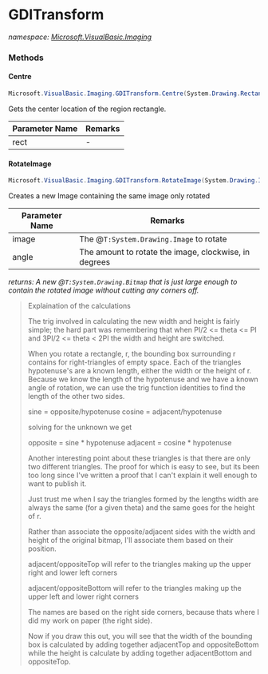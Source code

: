 ﻿# GDITransform
_namespace: [Microsoft.VisualBasic.Imaging](./index.md)_





### Methods

#### Centre
```csharp
Microsoft.VisualBasic.Imaging.GDITransform.Centre(System.Drawing.Rectangle)
```
Gets the center location of the region rectangle.

|Parameter Name|Remarks|
|--------------|-------|
|rect|-|


#### RotateImage
```csharp
Microsoft.VisualBasic.Imaging.GDITransform.RotateImage(System.Drawing.Image,System.Single)
```
Creates a new Image containing the same image only rotated

|Parameter Name|Remarks|
|--------------|-------|
|image|The @``T:System.Drawing.Image`` to rotate|
|angle|The amount to rotate the image, clockwise, in degrees|


_returns: A new @``T:System.Drawing.Bitmap`` that is just large enough
 to contain the rotated image without cutting any corners off._
> 
>  
>  Explaination of the calculations
> 
>  The trig involved in calculating the new width and height
>  is fairly simple; the hard part was remembering that when 
>  PI/2 <= theta <= PI and 3PI/2 <= theta < 2PI the width and 
>  height are switched.
>   
>  When you rotate a rectangle, r, the bounding box surrounding r
>  contains for right-triangles of empty space.  Each of the 
>  triangles hypotenuse's are a known length, either the width or
>  the height of r.  Because we know the length of the hypotenuse
>  and we have a known angle of rotation, we can use the trig
>  function identities to find the length of the other two sides.
>   
>  sine = opposite/hypotenuse
>  cosine = adjacent/hypotenuse
>   
>  solving for the unknown we get
>   
>  opposite = sine * hypotenuse
>  adjacent = cosine * hypotenuse
>   
>  Another interesting point about these triangles is that there
>  are only two different triangles. The proof for which is easy
>  to see, but its been too long since I've written a proof that
>  I can't explain it well enough to want to publish it.  
>   
>  Just trust me when I say the triangles formed by the lengths 
>  width are always the same (for a given theta) and the same 
>  goes for the height of r.
>   
>  Rather than associate the opposite/adjacent sides with the
>  width and height of the original bitmap, I'll associate them
>  based on their position.
>   
>  adjacent/oppositeTop will refer to the triangles making up the 
>  upper right and lower left corners
>   
>  adjacent/oppositeBottom will refer to the triangles making up 
>  the upper left and lower right corners
>   
>  The names are based on the right side corners, because thats 
>  where I did my work on paper (the right side).
>   
>  Now if you draw this out, you will see that the width of the 
>  bounding box is calculated by adding together adjacentTop and 
>  oppositeBottom while the height is calculate by adding 
>  together adjacentBottom and oppositeTop.
>  
>  


